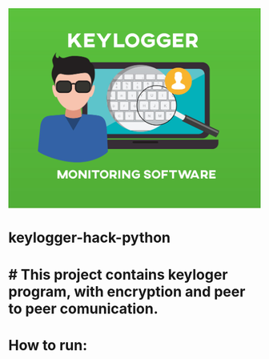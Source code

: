 <img src="./images/keylogger-guide.jpg">

<h1> keylogger-hack-python <h1>
# This project contains keyloger program, with encryption and peer to peer comunication. <h5>
  
# How to run:
